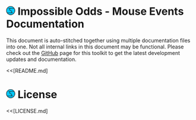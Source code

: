 # ![Impossible Odds Logo][Logo] Impossible Odds - Mouse Events Documentation

This document is auto-stitched together using multiple documentation files into one. Not all internal links in this document may be functional. Please check out the [GitHub][GitHubLink] page for this toolkit to get the latest development updates and documentation.

<!--BREAK-->

<<[README.md]
<!--BREAK-->

# ![Impossible Odds Logo][Logo] License

<<[LICENSE.md]
<!--BREAK-->

[GitHubLink]: https://github.com/juniordiscart/ImpossibleOdds-MouseEvents
[Logo]: ./Docs/Images/ImpossibleOddsLogo.png
